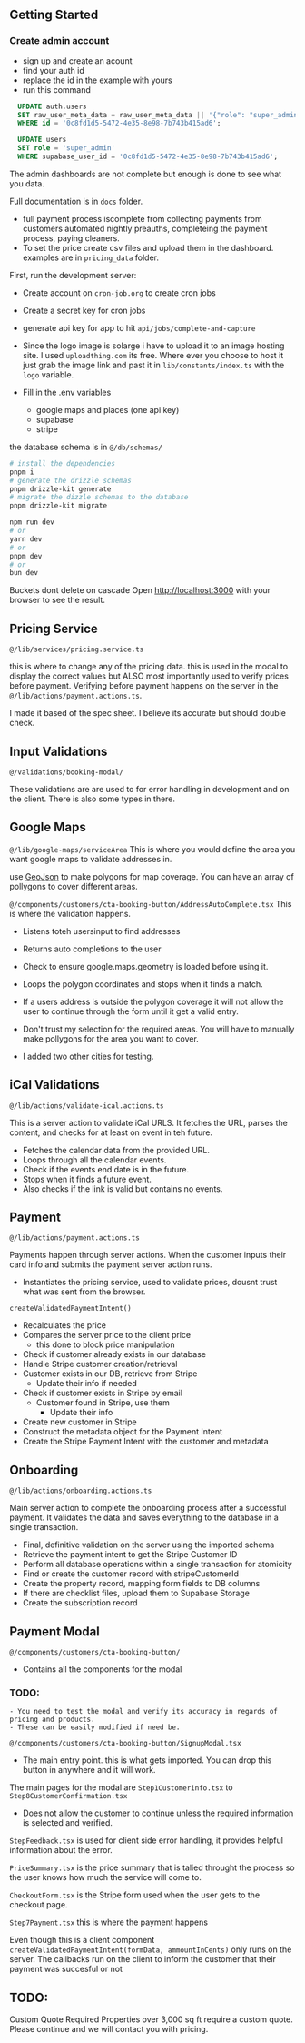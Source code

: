 

## Getting Started

### Create admin account
  - sign up and create an acount
  - find your auth id
  - replace the id in the example with yours
  - run this command
  ```sql
    UPDATE auth.users
    SET raw_user_meta_data = raw_user_meta_data || '{"role": "super_admin"}'::jsonb
    WHERE id = '0c8fd1d5-5472-4e35-8e98-7b743b415ad6';

    UPDATE users
    SET role = 'super_admin'
    WHERE supabase_user_id = '0c8fd1d5-5472-4e35-8e98-7b743b415ad6';
  ```

The admin dashboards are not complete but enough is done to see
what you data.

Full documentation is in `docs` folder.

- full payment process iscomplete from collecting payments from customers
  automated nightly preauths, completeing the payment process, paying cleaners.
- To set the price create csv files and upload them in the dashboard.
  examples are in `pricing_data` folder.

First, run the development server:

- Create account on `cron-job.org` to create cron jobs
- Create a secret key for cron jobs
- generate api key for app to hit `api/jobs/complete-and-capture`
- Since the logo image is solarge i have to upload it
  to an image hosting site. I used `uploadthing.com` its free.
  Where ever you choose to host it just grab the image link and
  past it in `lib/constants/index.ts` with the `logo` variable.

- Fill in the .env variables
  - google maps and places (one api key)
  - supabase
  - stripe

the database schema is in `@/db/schemas/`

```bash
# install the dependencies
pnpm i
# generate the drizzle schemas
pnpm drizzle-kit generate
# migrate the dizzle schemas to the database
pnpm drizzle-kit migrate

npm run dev
# or
yarn dev
# or
pnpm dev
# or
bun dev
```
Buckets dont delete on cascade
Open [http://localhost:3000](http://localhost:3000) with your browser to see the result.

## Pricing Service
`@/lib/services/pricing.service.ts`

this is where to change any of the pricing data.
this is used in the modal to display the correct values but ALSO most importantly used to verify prices before payment. Verifying before payment happens on the server in the `@/lib/actions/payment.actions.ts`.

I made it based of the spec sheet. I believe its accurate but should double check.

## Input Validations
`@/validations/booking-modal/`

These validations are are used to for error handling in development and on the client. There is also some types in there.

## Google Maps
`@/lib/google-maps/serviceArea`
This is where you would define the area you want google maps to validate addresses in.

use [GeoJson](http://geojson.io/) to make polygons for map coverage. You can have an array of pollygons to cover different areas.

`@/components/customers/cta-booking-button/AddressAutoComplete.tsx`
This is where the validation happens.

  - Listens toteh usersinput to find addresses
  - Returns auto completions to the user
  - Check to ensure google.maps.geometry is loaded before using it.
  - Loops the polygon coordinates and stops when it finds a match.
  - If a users address is outside the polygon coverage
    it will not allow the user to continue through the form until it get a valid entry.
  

  - Don't trust my selection for the required areas. You will have to manually make pollygons for the area you want to cover.
  - I added two other cities for testing.

## iCal Validations
`@/lib/actions/validate-ical.actions.ts`

  This is a server action to validate iCal URLS.
  It fetches the URL, parses the content, and checks for at least on event in teh future.

  - Fetches the calendar data from the provided URL.
  - Loops through all the calendar events.
  - Check if the events end date is in the future.
  - Stops when it finds a future event.
  - Also checks if the link is valid but contains no events.

## Payment
`@/lib/actions/payment.actions.ts`

Payments happen through server actions. When the customer inputs their card info and submits the payment server action runs.

  - Instantiates the pricing service, used to validate prices, dousnt trust what was sent from the browser.
  
  `createValidatedPaymentIntent()`
  - Recalculates the price
  - Compares the server price to the client price
    - this done to block price manipulation
  - Check if customer already exists in our database
  - Handle Stripe customer creation/retrieval
  - Customer exists in our DB, retrieve from Stripe
    - Update their info if needed
  - Check if customer exists in Stripe by email
    - Customer found in Stripe, use them
      - Update their info
  - Create new customer in Stripe
  - Construct the metadata object for the Payment Intent
  - Create the Stripe Payment Intent with the customer and metadata

## Onboarding
`@/lib/actions/onboarding.actions.ts`

 Main server action to complete the onboarding process after a successful payment.
 It validates the data and saves everything to the database in a single transaction.

  - Final, definitive validation on the server using the imported schema
  - Retrieve the payment intent to get the Stripe Customer ID
  - Perform all database operations within a single transaction for atomicity
  - Find or create the customer record with stripeCustomerId
  - Create the property record, mapping form fields to DB columns
  - If there are checklist files, upload them to Supabase Storage
  - Create the subscription record

## Payment Modal
`@/components/customers/cta-booking-button/`
  - Contains all the components for the modal
  
  ### TODO:
    - You need to test the modal and verify its accuracy in regards of pricing and products.
    - These can be easily modified if need be.

`@/components/customers/cta-booking-button/SignupModal.tsx`
  - The main entry point. this is what gets imported.
You can drop this button in anywhere and it will work.

The main pages for the modal are `Step1Customerinfo.tsx` to `Step8CustomerConfirmation.tsx`

  - Does not allow the customer to continue unless the required information is selected and verified.

`StepFeedback.tsx` is used for client side error handling, it provides helpful information about the error.

`PriceSummary.tsx` is the price summary that is talied throught the process so the user knows how much the service will come to.

`CheckoutForm.tsx` is the Stripe form used when the user gets to the checkout page.

`Step7Payment.tsx` this is where the payment happens

Even though this is a client component `createValidatedPaymentIntent(formData, ammountInCents)`
only runs on the server. The callbacks run on the client to inform the customer that their payment was succesful or not


## TODO: 
Custom Quote Required
Properties over 3,000 sq ft require a custom quote. Please continue and we will contact you with pricing.